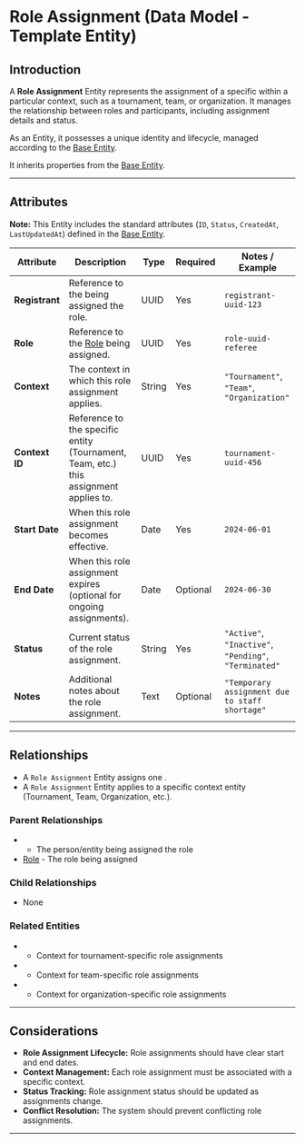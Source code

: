 # **Role Assignment** (Data Model - Template Entity)

## **Introduction**

A **Role Assignment** Entity represents the assignment of a specific within a particular context, such as a tournament,
team, or organization. It manages the relationship between roles and participants, including assignment details and
status.

As an Entity, it possesses a unique identity and lifecycle, managed according to the [Base Entity](../foundation/base_entity.md).

It inherits properties from the [Base Entity](../foundation/base_entity.md).

---

## **Attributes**

**Note:** This Entity includes the standard attributes (`ID`, `Status`, `CreatedAt`, `LastUpdatedAt`) defined in the [Base Entity](../foundation/base_entity.md).

| Attribute      | Description                                                                           | Type   | Required | Notes / Example                                       |
| -------------- | ------------------------------------------------------------------------------------- | ------ | -------- | ----------------------------------------------------- |
| **Registrant** | Reference to the being assigned the role.                                             | UUID   | Yes      | `registrant-uuid-123`                                 |
| **Role**       | Reference to the [Role](../foundation/base_entity.md) being assigned.                                             | UUID   | Yes      | `role-uuid-referee`                                   |
| **Context**    | The context in which this role assignment applies.                                    | String | Yes      | `"Tournament"`, `"Team"`, `"Organization"`            |
| **Context ID** | Reference to the specific entity (Tournament, Team, etc.) this assignment applies to. | UUID   | Yes      | `tournament-uuid-456`                                 |
| **Start Date** | When this role assignment becomes effective.                                          | Date   | Yes      | `2024-06-01`                                          |
| **End Date**   | When this role assignment expires (optional for ongoing assignments).                 | Date   | Optional | `2024-06-30`                                          |
| **Status**     | Current status of the role assignment.                                                | String | Yes      | `"Active"`, `"Inactive"`, `"Pending"`, `"Terminated"` |
| **Notes**      | Additional notes about the role assignment.                                           | Text   | Optional | `"Temporary assignment due to staff shortage"`        |

---

## **Relationships**

- A `Role Assignment` Entity assigns one .
- A `Role Assignment` Entity applies to a specific context entity (Tournament, Team, Organization, etc.).

### Parent Relationships

- - The person/entity being assigned the role
- [Role](../foundation/base_entity.md) - The role being assigned

### Child Relationships

- None

### Related Entities

- - Context for tournament-specific role assignments
- - Context for team-specific role assignments
- - Context for organization-specific role assignments

---

## **Considerations**

- **Role Assignment Lifecycle:** Role assignments should have clear start and end dates.
- **Context Management:** Each role assignment must be associated with a specific context.
- **Status Tracking:** Role assignment status should be updated as assignments change.
- **Conflict Resolution:** The system should prevent conflicting role assignments.

---
